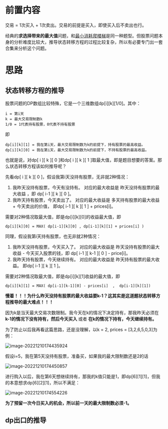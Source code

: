 # 前置内容

交易 = 1次买入 + 1次卖出。交易的前提是买入，即使买入后不卖出也行。

经典的**求选择带来的最大值**问题，和[最小消耗爬楼梯](https://github.com/9029HIME/Algorithm/tree/master/leetCode/20221124_EASY_746_Min_Cost_Climbing_Stairs---DP)是同一种题型。但股票问题本身的分析难度比较大，推导状态转移方程的过程比较复杂，所以有必要专门出一套合集来分析这个问题。

# 思路

## 状态转移方程的推导

股票问题的DP数组比较特殊，它是一个三维数组dp[i]\[k\]\[1/0\]。其中：

```
i = 第i天
k = 最大交易限制数k
1/0 = 1代表持有股票，0代表不持有股票
```

即

```
dp[i][k][1] = 我在第i天，最大交易限制数为k的前提下，持有股票的最高收益。
dp[i][k][0] = 我在第i天，最大交易限制数为k的前提下，不持有股票的最高收益。
```

也就是说，对dp[ i ]\[ k \]\[ 0 \]和dp[ i ]\[ k \]\[ 1 ]取最大值，即是题目想要的答案。那么状态转移方程该如何推导呢？

先看dp[ i ]\[ k \]\[ 0 \]，假设我第i天没持有股票，无非就2种情况：

1. 我昨天没持有股票，今天有没持有。 对应的最大收益是 昨天没持有股票的最大收益 ，即 dp[ i-1 ]\[ k \]\[ 0 \]。
2. 我昨天持有股票，今天卖出了。 对应的最大收益是 多天持有股票的最大收益 + 今天卖出的价值， 即dp[ i-1 ]\[ k \][ 1 ] + prices[i]。

需要对2种情况取最大值，即是dp[i]\[k\]\[0\]的收益最大值，即

```
dp[i][k][0] = MAX( dp[i-1][k][0] , dp[i-1][k][1] + prices[i] )
```

同理，假设我第i天持有股票，也无非就2种情况：

1. 我昨天没持有股票，今天买入了。 对应的最大收益是 昨天没持有股票的最大收益 - 今天买入股票的钱，即  dp[ i-1 ]\[ k-1 \]\[ 0 \] - price[i]。
2. 我昨天持有股票，今天继续持有。 对应的最大收益是 昨天持有股票的最大收益。 即dp[ i-1 ]\[ k \]\[ 1 \]。

需要对2种情况取最大值，即是dp[i]\[k\]\[1\]收益的最大值，即

```
dp[i][k][1] = MAX( dp[i-1][k-1][0] - prices[i]  ,  dp[i-1][k][1])
```

**慢着！！！为什么昨天没持有股票的最大收益要k-1？这其实是这道题状态转移方程推导的最大难点！！！**

因为k是当天最大交易次数限制。我今天在k的情况下决定持有，那我昨天必须在 **k-1的情况下没有持有，然后今天买入** 或者 **在k的情况下持有，今天继续持有。**

为了防止以后我再看这篇思路，还是没理解，以k = 2, prices = [3,2,6,5,0,3]为例：

![image-20221210174435924](markdown-img/股票问题-思路总结.assets/image-20221210174435924.png)

假设i=5，我在第5天没持有股票，准备买，如果我的最大限制数还是2的话

![image-20221210174450857](markdown-img/股票问题-思路总结.assets/image-20221210174450857.png)

进行购入以后，我在第6天想继续持有，那我的k值只能是1，即dp[6]\[1\]\[1\]，但我的本意想求dp[6]\[2\]\[1\]，所以不满足：

![image-20221210174554226](markdown-img/股票问题-思路总结.assets/image-20221210174554226.png)

**为了预留一次今日买入的机会，所以前一天的最大限制数必须-1。**

## dp出口的推导

